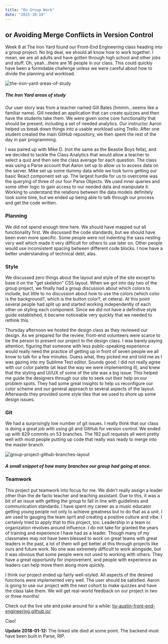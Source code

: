 ```yaml
---
title: "On Group Work"
date: "2015-10-19"
---
```


## or Avoiding Merge Conflicts in Version Control

Week 8 at The Iron Yard found our Front-End Engineering class heading into a group project. No big deal, we should all know how to work together. I mean, we are all adults and have gotten through high school and other jobs and stuff. Oh, yeah...there are 16 people in our class. This could quickly have been a formidable challenge unless we were careful about how to divide the planning and workload.

![the-iron-yard-areas-of-study](http://res.cloudinary.com/drumsensei/image/upload/v1515808787/the-iron-yard_areas-of-study_rd0wdu.png)

##### The Iron Yard areas of study

Our user story was from a teacher named Gill Bates (hmmm...seems like a familiar name). Gill needed an application that can create quizzes and then have the students take them. We were given some core functionality that should be present, including a set of needed analytics. Our instructor Aaron helped us break down things into a usable workload using Trello. After one student created the main GitHub repository, we then spent the rest of the day in pair programming.

I was paired up with Mike D. (not the same as the Beastie Boys fella), and we decided to tackle the Class Analytics that would allow a teacher to select a quiz and then see the class average for each question. The class was using a Parse account that Aaron set up to allow us to access data on the server. Mike set up some dummy data while we took turns getting our basic React component set up. The largest hurdle for us to overcome was the querying of three of our four Parse Objects. We used inner queries and some other logic to gain access to our needed data and manipulate it. Working to understand the relations between the data models definitely took some time, but we ended up being able to talk through our process and get the code written.

### Planning

We did not spend enough time here. We should have mapped out all functionality first. We discussed the code standards, but we should have been even more specific. Some people were not indenting the sass nesting very well which made it very difficult for others to use later on. Other people would use inconsistent spacing between different code blocks. I now have a better understanding of technical debt, alas.

### Style

We discussed zero things about the layout and style of the site except to base it on the "get skeleton" CSS layout. When we got into day two of the group project, we finally had a group discussion about which colors to include, but little to no discussion about how to use the colors (which color is the background?, which is the button color?, et cetera). At this point several people had split up and started working independently of each other on styling each component. Since we did not have a definitive style guide established, it became noticeable very quickly that we needed to rethink this.

Thursday afternoon we hosted the design class as they reviewed our design. As we prepared for the review, front-end volunteers were scarce to be the person to present our project to the design class. I was barely paying attention, figuring that someone with less public-speaking experience would really need the practice of getting up in front of seven people we all know to talk for a few minutes. Guess what, they picked me and told me as I was gazing into my Sublime Text editor. Sounds good. I did not really agree with our color palette (at least the way we were implementing it), and knew that the styling and UI/UX of some of the site was a big issue. This helped me guide the designers through our site to seek out their help on our problem spots. They had some great insights to help us reconfigure our color scheme and our general approach to several aspects of the layout. Afterwards they provided some style tiles that we used to shore up some design issues.

### Git

We had a surprisingly low number of git issues. I really think that our class is doing a great job with using git and GitHub for version control. We ended up with 829 commits on 53 branches. The 192 pull requests all went pretty well with most people putting up code that really was ready to merge into the master branch.

![group-project-github-branches-layout](http://res.cloudinary.com/drumsensei/image/upload/v1515808789/branches-hackathon_tshxdy.png)

##### A small snippet of how many branches our group had going at once.

### Teamwork

This project put teamwork into focus for me. We didn't really assign a leader other than the de facto teacher and teaching assistant. Due to this, it was a bit of an issue with getting the group to fall in line with guidelines and communication standards. I have spent my career as a music educator getting young people not only to achieve greatness but to do that as a unit. I am used to gauging the team sprit and creating a positive culture and vibe. I certainly tried to apply that to this project, too. Leadership in a team or organization revolves around influence. I do not take for granted the years of training and experience I have had as a leader. Though many of my classmates may not have been blessed to work on great teams with great leaders in the past, a lot of them will get better at this through projects like ours and future work. No one was extremely difficult to work alongside, but it was obvious that some people were not used to working with others. They have a great opportunity for improvement, and people with experience as leaders can help move them along more quickly.

I think our project ended up fairly well-styled. All aspects of the desired functions were implemented very well. The user should be satisfied. Aaron is going to use our project with the next cohort to make quizzes and have the class take them. We will get real-world feedback on our project in two or three months!

Check out the live site and poke around for a while: [tiy-austin-front-end-engineering.github.io/](http://tiy-austin-front-end-engineering.github.io/)

Ciao!

**Update 2018-01-12:** The linked site died at some point. The backend must have been built in Parse, RIP.
